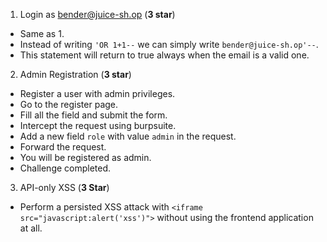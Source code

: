1. Login as bender@juice-sh.op (**3 star**)

- Same as 1.
- Instead of writing `'OR 1+1--` we can simply write `bender@juice-sh.op'--`.
- This statement will return to true always when the email is a valid one.

2. Admin Registration (**3 star**)

- Register a user with admin privileges.
- Go to the register page.
- Fill all the field and submit the form.
- Intercept the request using burpsuite.
- Add a new field `role` with value `admin` in the request.
- Forward the request.
- You will be registered as admin.
- Challenge completed.


3. API-only XSS (__3 Star__)

- Perform a persisted XSS attack with `<iframe src="javascript:alert('xss')">` without using the frontend application at all.

